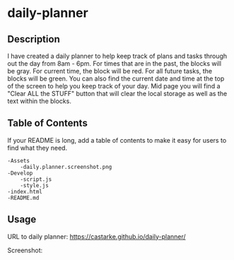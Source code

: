 # daily-planner

## Description

I have created a daily planner to help keep track of plans and tasks through out the day from 8am - 6pm. For times that are in the past, the blocks will be gray. For current time, the block will be red. For all future tasks, the blocks will be green. You can also find the current date and time at the top of the screen to help you keep track of your day. Mid page you will find a "Clear ALL the STUFF" button that will clear the local storage as well as the text within the blocks. 

## Table of Contents 

If your README is long, add a table of contents to make it easy for users to find what they need.

    -Assets
        -daily.planner.screenshot.png
    -Develop
        -script.js
        -style.js
    -index.html
    -README.md

## Usage

URL to daily planner: https://castarke.github.io/daily-planner/

Screenshot: